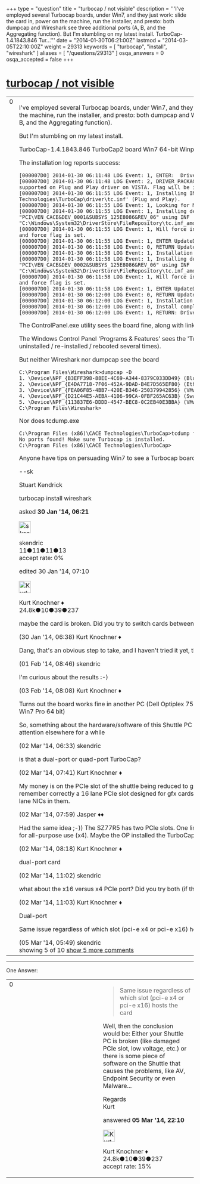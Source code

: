 +++
type = "question"
title = "turbocap / not visible"
description = '''I&#x27;ve employed several Turbocap boards, under Win7, and they just work: slide the card in, power on the machine, run the installer, and presto: both dumpcap and Wireshark see three additional ports (A, B, and the Aggregating function). But I&#x27;m stumbling on my latest install. TurboCap-1.4.1843.846 Tur...'''
date = "2014-01-30T06:21:00Z"
lastmod = "2014-03-05T22:10:00Z"
weight = 29313
keywords = [ "turbocap", "install", "wireshark" ]
aliases = [ "/questions/29313" ]
osqa_answers = 0
osqa_accepted = false
+++

<div class="headNormal">

# [turbocap / not visible](/questions/29313/turbocap-not-visible)

</div>

<div id="main-body">

<div id="askform">

<table id="question-table" style="width:100%;"><colgroup><col style="width: 50%" /><col style="width: 50%" /></colgroup><tbody><tr class="odd"><td style="width: 30px; vertical-align: top"><div class="vote-buttons"><div id="post-29313-score" class="post-score" title="current number of votes">0</div><div id="favorite-count" class="favorite-count"></div></div></td><td><div id="item-right"><div class="question-body"><p>I've employed several Turbocap boards, under Win7, and they just work: slide the card in, power on the machine, run the installer, and presto: both dumpcap and Wireshark see three additional ports (A, B, and the Aggregating function).</p><p>But I'm stumbling on my latest install.</p><p>TurboCap-1.4.1843.846 TurboCap2 board Win7 64-bit Winpcap 4.1.3</p><p>The installation log reports success:</p><pre><code>[000007D0] 2014-01-30 06:11:48 LOG Event: 1, ENTER:  DriverPackageInstallW
[000007D0] 2014-01-30 06:11:48 LOG Event: 2, DRIVER_PACKAGE_LEGACY_MODE flag set but not supported on Plug and Play driver on VISTA. Flag will be ignored.
[000007D0] 2014-01-30 06:11:55 LOG Event: 1, Installing INF file &#39;C:\Program Files (x86)\CACE Technologies\TurboCap\driver\tc.inf&#39; (Plug and Play).
[000007D0] 2014-01-30 06:11:55 LOG Event: 1, Looking for Model Section [CACE.NTAMD64]...
[000007D0] 2014-01-30 06:11:55 LOG Event: 1, Installing devices with Id &quot;PCI\VEN_CACE&amp;DEV_0001&amp;SUBSYS_125E8086&amp;REV_06&quot; using INF &quot;C:\Windows\System32\DriverStore\FileRepository\tc.inf_amd64_neutral_be36f37d1431884a\tc.inf&quot;.
[000007D0] 2014-01-30 06:11:55 LOG Event: 1, Will force install because driver is not better and force flag is set.
[000007D0] 2014-01-30 06:11:55 LOG Event: 1, ENTER UpdateDriverForPlugAndPlayDevices...
[000007D0] 2014-01-30 06:11:58 LOG Event: 0, RETURN UpdateDriverForPlugAndPlayDevices.
[000007D0] 2014-01-30 06:11:58 LOG Event: 1, Installation was successful.
[000007D0] 2014-01-30 06:11:58 LOG Event: 1, Installing devices with Id &quot;PCI\VEN_CACE&amp;DEV_0002&amp;SUBSYS_125E8086&amp;REV_06&quot; using INF &quot;C:\Windows\System32\DriverStore\FileRepository\tc.inf_amd64_neutral_be36f37d1431884a\tc.inf&quot;.
[000007D0] 2014-01-30 06:11:58 LOG Event: 1, Will force install because driver is not better and force flag is set.
[000007D0] 2014-01-30 06:11:58 LOG Event: 1, ENTER UpdateDriverForPlugAndPlayDevices...
[000007D0] 2014-01-30 06:12:00 LOG Event: 0, RETURN UpdateDriverForPlugAndPlayDevices.
[000007D0] 2014-01-30 06:12:00 LOG Event: 1, Installation was successful.
[000007D0] 2014-01-30 06:12:00 LOG Event: 0, Install completed
[000007D0] 2014-01-30 06:12:00 LOG Event: 1, RETURN: DriverPackageInstallW  (0x0)</code></pre><p>The ControlPanel.exe utility sees the board fine, along with link and autonegotiation results.</p><p>The Windows Control Panel 'Programs &amp; Features' sees the 'TurboCap Software v1.4' installed (I've uninstalled / re-installed / rebooted several times).</p><p>But neither Wireshark nor dumpcap see the board</p><pre><code>C:\Program Files\Wireshark&gt;dumpcap -D
1. \Device\NPF_{B3EFF398-88EE-4C69-A344-8379C033DD49} (Blueberry)
2. \Device\NPF_{E4DA7718-7F06-452A-9DAD-B4E7D565EF80} (Ethernet)
3. \Device\NPF_{FEA06F85-4BB7-420E-B346-250379942856} (VMware Network Adapter VMnet1)
4. \Device\NPF_{D21C44E5-AEBA-4106-99CA-0FBF265AC63B} (Swampnet)
5. \Device\NPF_{113837E6-DDDD-4547-BEC8-0C2EB40E3BBA} (VMware Network Adapter VMnet8)
C:\Program Files\Wireshark&gt;</code></pre><p>Nor does tcdump.exe</p><pre><code>C:\Program Files (x86)\CACE Technologies\TurboCap&gt;tcdump foo.pcap
No ports found! Make sure Turbocap is installed.
C:\Program Files (x86)\CACE Technologies\TurboCap&gt;</code></pre><p>Anyone have tips on persuading Win7 to see a Turbocap board?</p><p>--sk</p><p>Stuart Kendrick</p></div><div id="question-tags" class="tags-container tags">turbocap install wireshark</div><div id="question-controls" class="post-controls"></div><div class="post-update-info-container"><div class="post-update-info post-update-info-user"><p>asked <strong>30 Jan '14, 06:21</strong></p><img src="https://secure.gravatar.com/avatar/18ae5b8bfddad49931ec557b9342075a?s=32&amp;d=identicon&amp;r=g" class="gravatar" width="32" height="32" alt="skendric&#39;s gravatar image" /><p>skendric<br />
<span class="score" title="11 reputation points">11</span><span title="11 badges"><span class="badge1">●</span><span class="badgecount">11</span></span><span title="11 badges"><span class="silver">●</span><span class="badgecount">11</span></span><span title="13 badges"><span class="bronze">●</span><span class="badgecount">13</span></span><br />
<span class="accept_rate" title="Rate of the user&#39;s accepted answers">accept rate:</span> <span title="skendric has no accepted answers">0%</span></p></div><div class="post-update-info post-update-info-edited"><p>edited 30 Jan '14, 07:10</p><img src="https://secure.gravatar.com/avatar/23b7bf5b13bc2c98b2e8aa9869ca5d75?s=32&amp;d=identicon&amp;r=g" class="gravatar" width="32" height="32" alt="Kurt%20Knochner&#39;s gravatar image" /><p>Kurt Knochner ♦<br />
<span class="score" title="24767 reputation points"><span>24.8k</span></span><span title="10 badges"><span class="badge1">●</span><span class="badgecount">10</span></span><span title="39 badges"><span class="silver">●</span><span class="badgecount">39</span></span><span title="237 badges"><span class="bronze">●</span><span class="badgecount">237</span></span></p></div></div><div id="comments-container-29313" class="comments-container"><span id="29315"></span><div id="comment-29315" class="comment"><div id="post-29315-score" class="comment-score"></div><div class="comment-text"><p>maybe the card is broken. Did you try to switch cards between two systems?</p></div><div id="comment-29315-info" class="comment-info"><span class="comment-age">(30 Jan '14, 06:38)</span> Kurt Knochner ♦</div></div><span id="29372"></span><div id="comment-29372" class="comment"><div id="post-29372-score" class="comment-score"></div><div class="comment-text"><p>Dang, that's an obvious step to take, and I haven't tried it yet, thanx</p></div><div id="comment-29372-info" class="comment-info"><span class="comment-age">(01 Feb '14, 08:46)</span> skendric</div></div><span id="29396"></span><div id="comment-29396" class="comment"><div id="post-29396-score" class="comment-score"></div><div class="comment-text"><p>I'm curious about the results :-)</p></div><div id="comment-29396-info" class="comment-info"><span class="comment-age">(03 Feb '14, 08:08)</span> Kurt Knochner ♦</div></div><span id="30319"></span><div id="comment-30319" class="comment"><div id="post-30319-score" class="comment-score"></div><div class="comment-text"><p>Turns out the board works fine in another PC (Dell Optiplex 755, running the same Windows SKU: Win7 Pro 64 bit)</p><p>So, something about the hardware/software of this Shuttle PC (SZ77R5) ... I'm stuck, so I'll turn my attention elsewhere for a while</p></div><div id="comment-30319-info" class="comment-info"><span class="comment-age">(02 Mar '14, 06:33)</span> skendric</div></div><span id="30322"></span><div id="comment-30322" class="comment"><div id="post-30322-score" class="comment-score"></div><div class="comment-text"><p>is that a dual-port or quad-port TurboCap?</p></div><div id="comment-30322-info" class="comment-info"><span class="comment-age">(02 Mar '14, 07:41)</span> Kurt Knochner ♦</div></div><span id="30323"></span><div id="comment-30323" class="comment not_top_scorer"><div id="post-30323-score" class="comment-score"></div><div class="comment-text"><p>My money is on the PCIe slot of the shuttle being reduced to graphics card compatibility only. If I remember correctly a 16 lane PCIe slot designed for gfx cards does not always allow running 8 or 4 lane NICs in them.</p></div><div id="comment-30323-info" class="comment-info"><span class="comment-age">(02 Mar '14, 07:59)</span> Jasper ♦♦</div></div><span id="30324"></span><div id="comment-30324" class="comment not_top_scorer"><div id="post-30324-score" class="comment-score"></div><div class="comment-text"><p>Had the same idea ;-)) The SZ77R5 has two PCIe slots. One limited to graphics cards (x16) and one for all-purpose use (x4). Maybe the OP installed the TurboCap in the wrong slot...</p></div><div id="comment-30324-info" class="comment-info"><span class="comment-age">(02 Mar '14, 08:18)</span> Kurt Knochner ♦</div></div><span id="30330"></span><div id="comment-30330" class="comment not_top_scorer"><div id="post-30330-score" class="comment-score"></div><div class="comment-text"><p>dual-port card</p></div><div id="comment-30330-info" class="comment-info"><span class="comment-age">(02 Mar '14, 11:02)</span> skendric</div></div><span id="30331"></span><div id="comment-30331" class="comment not_top_scorer"><div id="post-30331-score" class="comment-score"></div><div class="comment-text"><p>what about the x16 versus x4 PCIe port? Did you try both (if the card fits into both)?</p></div><div id="comment-30331-info" class="comment-info"><span class="comment-age">(02 Mar '14, 11:03)</span> Kurt Knochner ♦</div></div><span id="30442"></span><div id="comment-30442" class="comment not_top_scorer"><div id="post-30442-score" class="comment-score"></div><div class="comment-text"><p>Dual-port</p><p>Same issue regardless of which slot (pci-e x4 or pci-e x16) hosts the card</p></div><div id="comment-30442-info" class="comment-info"><span class="comment-age">(05 Mar '14, 05:49)</span> skendric</div></div></div><div id="comment-tools-29313" class="comment-tools"><span class="comments-showing"> showing 5 of 10 </span> <a href="#" class="show-all-comments-link">show 5 more comments</a></div><div class="clear"></div><div id="comment-29313-form-container" class="comment-form-container"></div><div class="clear"></div></div></td></tr></tbody></table>

------------------------------------------------------------------------

<div class="tabBar">

<span id="sort-top"></span>

<div class="headQuestions">

One Answer:

</div>

</div>

<span id="30460"></span>

<div id="answer-container-30460" class="answer">

<table style="width:100%;"><colgroup><col style="width: 50%" /><col style="width: 50%" /></colgroup><tbody><tr class="odd"><td style="width: 30px; vertical-align: top"><div class="vote-buttons"><div id="post-30460-score" class="post-score" title="current number of votes">0</div></div></td><td><div class="item-right"><div class="answer-body"><blockquote><p>Same issue regardless of which slot (pci-e x4 or pci-e x16) hosts the card</p></blockquote><p>Well, then the conclusion would be: Either your Shuttle PC is broken (like damaged PCIe slot, low voltage, etc.) or there is some piece of software on the Shuttle that causes the problems, like AV, Endpoint Security or even Malware...</p><p>Regards<br />
Kurt</p></div><div class="answer-controls post-controls"></div><div class="post-update-info-container"><div class="post-update-info post-update-info-user"><p>answered <strong>05 Mar '14, 22:10</strong></p><img src="https://secure.gravatar.com/avatar/23b7bf5b13bc2c98b2e8aa9869ca5d75?s=32&amp;d=identicon&amp;r=g" class="gravatar" width="32" height="32" alt="Kurt%20Knochner&#39;s gravatar image" /><p>Kurt Knochner ♦<br />
<span class="score" title="24767 reputation points"><span>24.8k</span></span><span title="10 badges"><span class="badge1">●</span><span class="badgecount">10</span></span><span title="39 badges"><span class="silver">●</span><span class="badgecount">39</span></span><span title="237 badges"><span class="bronze">●</span><span class="badgecount">237</span></span><br />
<span class="accept_rate" title="Rate of the user&#39;s accepted answers">accept rate:</span> <span title="Kurt Knochner has 344 accepted answers">15%</span> </br></p></div></div><div id="comments-container-30460" class="comments-container"></div><div id="comment-tools-30460" class="comment-tools"></div><div class="clear"></div><div id="comment-30460-form-container" class="comment-form-container"></div><div class="clear"></div></div></td></tr></tbody></table>

</div>

<div class="paginator-container-left">

</div>

</div>

</div>

